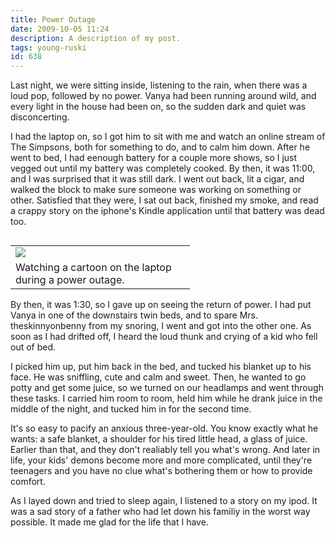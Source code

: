 ```yaml
---
title: Power Outage
date: 2009-10-05 11:24
description: A description of my post.
tags: young-ruski
id: 638
---
```

Last night, we were sitting inside, listening to the rain, when there was a loud pop, followed by no power.  Vanya had been running around wild, and every light in the house had been on, so the sudden dark and quiet was disconcerting.

I had the laptop on, so I got him to sit with me and watch an online stream of The Simpsons, both for something to do, and to calm him down.  After he went to bed, I had eenough battery for a couple more shows, so I just vegged out until my battery was completely cooked.  By then, it was 11:00, and I was surprised that it was still dark.  I went out back, lit a cigar, and walked the block to make sure someone was working on something or other.  Satisfied that they were, I sat out back, finished my smoke, and read a crappy story on the iphone's Kindle application until that battery was dead too.
<span class="spanEndPreview">&nbsp;</span>
<table cellpadding="2" align="right"><tr><td width="250" ><img src="/img/vanyapoweroutage.jpg"></td><td width="5" rowspan="2"><spacer type="block" width="5" height="1"></td></tr><tr><td class="caption" width="250">Watching a cartoon on the laptop during a power outage.</td></tr></table>

By then, it was 1:30, so I gave up on seeing the return of power.  I had put Vanya in one of the downstairs twin beds, and to spare Mrs. theskinnyonbenny from my snoring, I went and got into the other one.  As soon as I had drifted off, I heard the loud thunk and crying of a kid who fell out of bed.

I picked him up, put him back in the bed, and tucked his blanket up to his face.  He was sniffling, cute and calm and sweet.  Then, he wanted to go potty and get some juice, so we turned on our headlamps and went through these tasks.  I carried him room to room, held him while he drank juice in the middle of the night, and tucked him in for the second time.

It's so easy to pacify an anxious three-year-old.  You know exactly what he wants:  a safe blanket, a shoulder for his tired little head, a glass of juice.  Earlier than that, and they don't realiably tell you what's wrong.  And later in life, your kids' demons become more and more complicated, until they're teenagers and you have no clue what's bothering them or how to provide comfort.

As I layed down and tried to sleep again, I listened to a story on my ipod.  It was a sad story of a father who had let down his familiy in the worst way possible.  It made me glad for the life that I have.